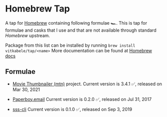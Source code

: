# Homebrew Tap

A tap for [Homebrew](https://brew.sh) containing following  formulae 🏎.
This is tap for formulae and casks that I use and that are not available through standard
*Homebrew* upstream.

Package from this list can be installed by running `brew install vitkabele/tap/<name>`
More documentation can be found at [Homebrew docs](https://docs.brew.sh)

## Formulae

* [Movie Thumbnailer (mtn)](https://gitlab.com/movie_thumbnailer/mtn/wikis/home)
project. Current version is 3.4.1 ✅, released on Mar 30, 2021

* [Paperboy.email](https://paperboy.email) Current version is 0.2.0 ✅, released on Jul 31, 2017

* [sss-cli](https://github.com/dsprenkels/sss-cli) Current version is 0.1.0 ✅, released on Sep 3, 2019
